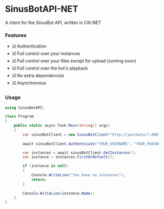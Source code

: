 # SinusBotAPI-NET
A client for the SinusBot API, written in C#/.NET

### Features

- ☑️ Authentication
- ☑️ Full control over your instances
- ☑️ Full control over your files except for upload (coming soon)
- ☑️ Full control over the bot's playback
- ☑️ No extra dependencies
- ☑️ Asynchronous

### Usage

```c#
using SinusBotAPI;

class Program
{
    public static async Task Main(string[] args)
    {
        var sinusBotClient = new SinusBotClient("http://yourboturl:8087");
        
        await sinusBotClient.Authenticate("YOUR_USERNAME", "YOUR_PASSWORD");

        var instances = await sinusBotClient.GetInstances();
        var instance = instances.FirstOrDefault();

        if (instance is null)
        {
            Console.WriteLine("You have no instances");
            return;
        }
        
        Console.WriteLine(instance.Name);
    }    
}
```
